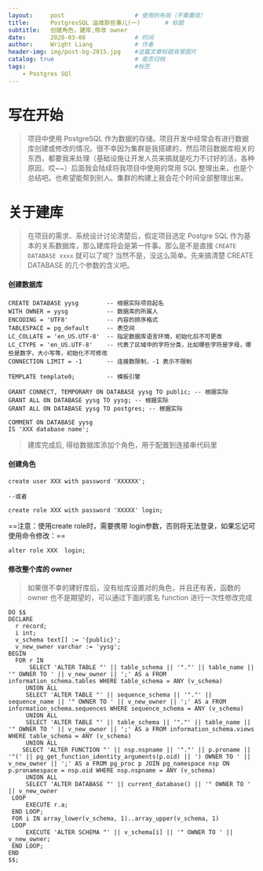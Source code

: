 ```yaml
---
layout:     post                    # 使用的布局（不需要改）
title:      PostgresSQL 运维那些事儿(一)       # 标题 
subtitle:   创建角色，建库,修改 owner
date:       2020-03-08              # 时间
author:     Wright Liang            # 作者
header-img: img/post-bg-2015.jpg    #这篇文章标题背景图片
catalog: true                       # 是否归档
tags:                               #标签
    - Postgres SQl
---
```



# 写在开始
> 项目中使用 PostgreSQL 作为数据的存储。项目开发中经常会有进行数据库创建或修改的情况。很不幸因为集群是我搭建的，然后项目数据库相关的东西，都要我来处理（基础设施让开发人员来搞就是吃力不讨好的活，各种原因，哎~~）后面我会陆续将我项目中使用的常用 SQL 整理出来，也是个总结吧。也希望能帮到别人。集群的构建上我会花个时间全部整理出来。

# 关于建库
> 在项目的需求、系统设计讨论清楚后，假定项目选定 Postgre SQL 作为基本的关系数据库，那么建库将会是第一件事。那么是不是直接
`CREATE DATABASE xxxx` 就可以了呢? 当然不是，没这么简单。先来搞清楚 CREATE DATABASE 的几个参数的含义吧。

#### 创建数据库

```
CREATE DATABASE yysg        -- 根据实际项目起名
WITH OWNER = yysg           -- 数据库的所属人
ENCODING = 'UTF8'           -- 内容的排序格式
TABLESPACE = pg_default     -- 表空间  
LC_COLLATE = 'en_US.UTF-8'  -- 指定数据库语言环境，初始化后不可更改
LC_CTYPE = 'en_US.UTF-8'    -- 代表了区域中的字符分类，比如哪些字符是字母，哪些是数字，大小写等，初始化不可修改
CONNECTION LIMIT = -1       -- 连接数限制，-1 表示不限制

TEMPLATE template0;         -- 模板引擎

GRANT CONNECT, TEMPORARY ON DATABASE yysg TO public; -- 根据实际
GRANT ALL ON DATABASE yysg TO yysg; -- 根据实际
GRANT ALL ON DATABASE yysg TO postgres; -- 根据实际

COMMENT ON DATABASE yysg
IS 'XXX database name';
```

> 建库完成后, 得给数据库添加个角色，用于配置到连接串代码里

#### 创建角色

```
create user XXX with password 'XXXXXX';

--或者 

create role XXX with password 'XXXXX' login;
```
==注意：使用create role时，需要携带  login参数，否则将无法登录，如果忘记可使用命令修改：==

```
alter role XXX  login;
```

#### 修改整个库的 owner
> 如果很不幸的建好库后，没有给库设置对的角色，并且还有表，函数的 owner 也不是期望的，可以通过下面的匿名 function 进行一次性修改完成

```
DO $$
DECLARE
  r record;
  i int;
  v_schema text[] := '{public}';
  v_new_owner varchar := 'yysg';
BEGIN
  FOR r IN
      SELECT 'ALTER TABLE "' || table_schema || '"."' || table_name || '" OWNER TO ' || v_new_owner || ';' AS a FROM information_schema.tables WHERE table_schema = ANY (v_schema)
     UNION ALL
     SELECT 'ALTER TABLE "' || sequence_schema || '"."' || sequence_name || '" OWNER TO ' || v_new_owner || ';' AS a FROM information_schema.sequences WHERE sequence_schema = ANY (v_schema)
     UNION ALL
     SELECT 'ALTER TABLE "' || table_schema || '"."' || table_name || '" OWNER TO ' || v_new_owner || ';' AS a FROM information_schema.views WHERE table_schema = ANY (v_schema)
     UNION ALL
    SELECT 'ALTER FUNCTION "' || nsp.nspname || '"."' || p.proname || '"(' || pg_get_function_identity_arguments(p.oid) || ') OWNER TO ' || v_new_owner || ';' AS a FROM pg_proc p JOIN pg_namespace nsp ON p.pronamespace = nsp.oid WHERE nsp.nspname = ANY (v_schema)
     UNION ALL
     SELECT 'ALTER DATABASE "' || current_database() || '" OWNER TO ' || v_new_owner
 LOOP
     EXECUTE r.a;
 END LOOP;
 FOR i IN array_lower(v_schema, 1)..array_upper(v_schema, 1)
 LOOP
     EXECUTE 'ALTER SCHEMA "' || v_schema[i] || '" OWNER TO ' || v_new_owner;
 END LOOP;
END
$$;
```





